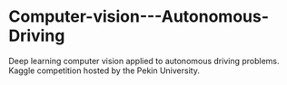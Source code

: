 # Computer-vision---Autonomous-Driving
Deep learning computer vision applied to autonomous driving problems. Kaggle competition hosted by the Pekin University. 
